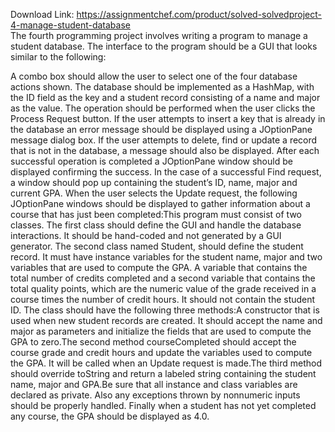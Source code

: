 Download Link: https://assignmentchef.com/product/solved-solvedproject-4-manage-student-database
<br>
The fourth programming project involves writing a program to manage a student database. The interface to the program should be a GUI that looks similar to the following:

A combo box should allow the user to select one of the four database actions shown. The database should be implemented as a HashMap, with the ID field as the key and a student record consisting of a name and major as the value. The operation should be performed when the user clicks the Process Request button. If the user attempts to insert a key that is already in the database an error message should be displayed using a JOptionPane message dialog box. If the user attempts to delete, find or update a record that is not in the database, a message should also be displayed. After each successful operation is completed a JOptionPane window should be displayed confirming the success. In the case of a successful Find request, a window should pop up containing the student’s ID, name, major and current GPA. When the user selects the Update request, the following JOptionPane windows should be displayed to gather information about a course that has just been completed:This program must consist of two classes. The first class should define the GUI and handle the database interactions. It should be hand-coded and not generated by a GUI generator. The second class named Student, should define the student record. It must have instance variables for the student name, major and two variables that are used to compute the GPA. A variable that contains the total number of credits completed and a second variable that contains the total quality points, which are the numeric value of the grade received in a course times the number of credit hours. It should not contain the student ID. The class should have the following three methods:A constructor that is used when new student records are created. It should accept the name and major as parameters and initialize the fields that are used to compute the GPA to zero.The second method courseCompleted should accept the course grade and credit hours and update the variables used to compute the GPA. It will be called when an Update request is made.The third method should override toString and return a labeled string containing the student name, major and GPA.Be sure that all instance and class variables are declared as private. Also any exceptions thrown by nonnumeric inputs should be properly handled. Finally when a student has not yet completed any course, the GPA should be displayed as 4.0.